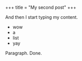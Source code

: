 +++
title = "My second post"
+++

And then I start typing my content.
* wow
* a
* list
* yay

Paragraph.  Done.